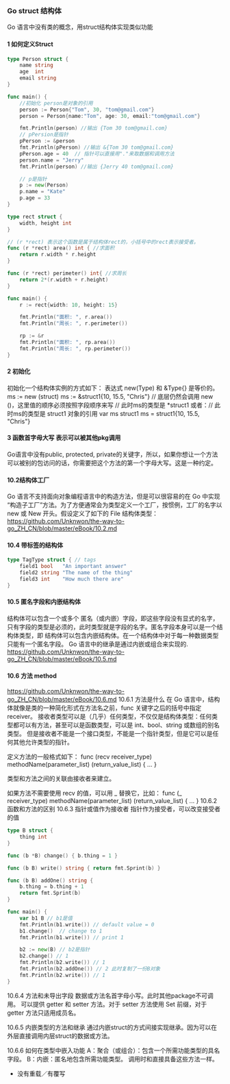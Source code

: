 ### Go struct 结构体
Go 语言中没有类的概念，用struct结构体实现类似功能

#### 1 如何定义Struct
```go
type Person struct {
    name string
    age  int
    email string
}

func main() {
    //初始化 person是对象的引用
    person := Person{"Tom", 30, "tom@gmail.com"}
    person = Person{name:"Tom", age: 30, email:"tom@gmail.com"}

    fmt.Println(person) //输出 {Tom 30 tom@gmail.com}
    // pPersion是指针
    pPerson := &person
    fmt.Println(pPerson) //输出 &{Tom 30 tom@gmail.com}
    pPerson.age = 40  // 指针可以直接用"."来取数据和调用方法
    person.name = "Jerry"
    fmt.Println(person) //输出 {Jerry 40 tom@gmail.com}

    // p是指针
    p := new(Person)
    p.name = "Kate"
    p.age = 33
}
```

```go
type rect struct {
    width, height int
}

// (r *rect) 表示这个函数是属于结构体rect的，小括号中的rect表示接受者。
func (r *rect) area() int { //求面积
    return r.width * r.height
}

func (r *rect) perimeter() int{ //求周长
    return 2*(r.width + r.height)
}

func main() {
    r := rect{width: 10, height: 15}

    fmt.Println("面积: ", r.area())
    fmt.Println("周长: ", r.perimeter())

    rp := &r
    fmt.Println("面积: ", rp.area())
    fmt.Println("周长: ", rp.perimeter())
}
```

#### 2 初始化
初始化一个结构体实例的方式如下：
表达式 new(Type) 和 &Type{} 是等价的。
    ms := new (struct)
    ms := &struct1{10, 15.5, "Chris"} // 底层仍然会调用 new ()，这里值的顺序必须按照字段顺序来写
    // 此时ms的类型是 *struct1
或者：// 此时ms的类型是 struct1 对象的引用
    var ms struct1
    ms = struct1{10, 15.5, "Chris"}
    
#### 3 函数首字母大写 表示可以被其他pkg调用
Go语言中没有public, protected, private的关键字，所以，如果你想让一个方法可以被别的包访问的话，你需要把这个方法的第一个字母大写。这是一种约定。

#### 10.2结构体工厂 
Go 语言不支持面向对象编程语言中的构造方法，但是可以很容易的在 Go 中实现 “构造子工厂”方法。为了方便通常会为类型定义一个工厂，按惯例，工厂的名字以 new 或 New 开头。假设定义了如下的 File 结构体类型：
https://github.com/Unknwon/the-way-to-go_ZH_CN/blob/master/eBook/10.2.md

#### 10.4 带标签的结构体
```go
type TagType struct { // tags
	field1 bool   "An important answer"
	field2 string "The name of the thing"
	field3 int    "How much there are"
}
```

#### 10.5 匿名字段和内嵌结构体
结构体可以包含一个或多个 匿名（或内嵌）字段，即这些字段没有显式的名字，只有字段的类型是必须的，此时类型就是字段的名字。匿名字段本身可以是一个结构体类型，即 结构体可以包含内嵌结构体。在一个结构体中对于每一种数据类型只能有一个匿名字段。
Go 语言中的继承是通过内嵌或组合来实现的.
https://github.com/Unknwon/the-way-to-go_ZH_CN/blob/master/eBook/10.5.md

#### 10.6 方法 method
https://github.com/Unknwon/the-way-to-go_ZH_CN/blob/master/eBook/10.6.md
10.6.1 方法是什么
在 Go 语言中，结构体就像是类的一种简化形式在方法名之前，func 关键字之后的括号中指定 receiver。
接收者类型可以是（几乎）任何类型，不仅仅是结构体类型：任何类型都可以有方法，甚至可以是函数类型，可以是 int、bool、string 或数组的别名类型。 但是接收者不能是一个接口类型，不能是一个指针类型，但是它可以是任何其他允许类型的指针。

定义方法的一般格式如下：
func (recv receiver_type) methodName(parameter_list) (return_value_list) { ... }

类型和方法之间的关联由接收者来建立。

如果方法不需要使用 recv 的值，可以用 _ 替换它，比如：
func (_ receiver_type) methodName(parameter_list) (return_value_list) { ... }
10.6.2 函数和方法的区别
10.6.3 指针或值作为接收者
指针作为接受者，可以改变接受者的值
```go
type B struct {
    thing int
}

func (b *B) change() { b.thing = 1 }

func (b B) write() string { return fmt.Sprint(b) }

func (b B) addOne() string {
    b.thing = b.thing + 1
    return fmt.Sprint(b)
}

func main() {
    var b1 B // b1是值
    fmt.Println(b1.write()) // default value = 0
    b1.change()  // change to 1
    fmt.Println(b1.write()) // print 1

    b2 := new(B) // b2是指针
    b2.change() // 1
    fmt.Println(b2.write()) // 1
    fmt.Println(b2.addOne()) // 2 此时复制了一份B对象
    fmt.Println(b2.write()) // 1
}
```
10.6.4 方法和未导出字段
数据或方法名首字母小写。此时其他package不可调用。
可以提供 getter 和 setter 方法。对于 setter 方法使用 Set 前缀，对于 getter 方法只适用成员名。

10.6.5 内嵌类型的方法和继承
通过内嵌struct的方式间接实现继承。因为可以在外层直接调用内层struct的数据或方法。

10.6.6 如何在类型中嵌入功能
A：聚合（或组合）：包含一个所需功能类型的具名字段。
B：内嵌：匿名地包含所需功能类型。 调用时和直接具备这些方法一样。

* 没有重载／有覆写






